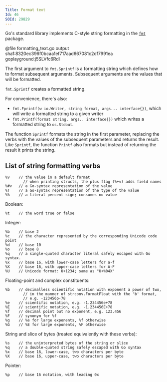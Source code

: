 ```yaml
---
Title: Format text
Id: 46
SOId: 29829
---
```


Go's standard library implements C-style string formatting in the [`fmt`](https://golang.org/pkg/fmt/) package.

@file formatting_text.go output sha1:8320ec396f0bcaa1ef717aad667081c2df7991ea goplayground:j5SLVfc6RdI

The first argument to `fmt.Sprintf` is a formatting string which defines how to format subsequent arguments. Subsequent arguments are the values that will be formatted.

`fmt.Sprintf` creates a formatted string.

For convenience, there's also:

* `fmt.Fprintf(w io.Writer, string format, args... interface{})`, which will write a formatted string to a given writer
* `fmt.Printf(format string, args.. interface{})` which writes a formatted string to `os.Stdout`.

<!-- TODO: more examples for goal-oriented -->

The function `Sprintf` formats the string in the first parameter, replacing the verbs with the values of the subsequent parameters and returns the result. Like `Sprintf`, the function `Printf` also formats but instead of returning the result it prints the string.

## List of string formatting verbs

```text
%v    // the value in a default format
        // when printing structs, the plus flag (%+v) adds field names
%#v   // a Go-syntax representation of the value
%T    // a Go-syntax representation of the type of the value
%%    // a literal percent sign; consumes no value
```

Boolean:

```text
%t    // the word true or false
```

Integer:

```text
%b    // base 2
%c    // the character represented by the corresponding Unicode code point
%d    // base 10
%o    // base 8
%q    // a single-quoted character literal safely escaped with Go syntax.
%x    // base 16, with lower-case letters for a-f
%X    // base 16, with upper-case letters for A-F
%U    // Unicode format: U+1234; same as "U+%04X"
```

Floating-point and complex constituents:

```text
%b    // decimalless scientific notation with exponent a power of two,
        // in the manner of strconv.FormatFloat with the 'b' format,
        // e.g. -123456p-78
%e    // scientific notation, e.g. -1.234456e+78
%E    // scientific notation, e.g. -1.234456E+78
%f    // decimal point but no exponent, e.g. 123.456
%F    // synonym for %f
%g    // %e for large exponents, %f otherwise
%G    // %E for large exponents, %F otherwise
```

String and slice of bytes (treated equivalently with these verbs):

```text
%s    // the uninterpreted bytes of the string or slice
%q    // a double-quoted string safely escaped with Go syntax
%x    // base 16, lower-case, two characters per byte
%X    // base 16, upper-case, two characters per byte
```

Pointer:

```text
%p    // base 16 notation, with leading 0x
```
